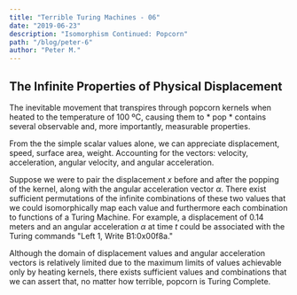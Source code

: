 ```yaml
---
title: "Terrible Turing Machines - 06"
date: "2019-06-23"
description: "Isomorphism Continued: Popcorn"
path: "/blog/peter-6"
author: "Peter M."
---
```

<style type='text/css'>
  a {
    border-bottom: 1px solid hsla(131, 75%, 40%, 0.8);
    color: black;
    text-decoration: none;
    -webkit-transition: background-color .25s;
    transition: background-color .25s;
  }
  a:hover {
    background-color: hsla(131, 75%, 40%, 0.8);

  }
</style>

## The Infinite Properties of Physical Displacement

The inevitable movement that transpires through popcorn kernels when heated to the temperature of 100 ºC, causing them to * pop * contains several observable and, more importantly, measurable properties.

From the the simple scalar values alone, we can appreciate displacement, speed, surface area, weight.  Accounting for the vectors: velocity, acceleration, angular velocity, and angular acceleration.  

Suppose we were to pair the displacement $x$ before and after the popping of the kernel, along with the angular acceleration vector $\alpha$.  There exist sufficient permutations of the infinite combinations of these two values that we could isomorphically map each value and furthermore each combination to functions of a Turing Machine.  For example, a displacement of 0.14 meters and an angular acceleration $\alpha$ at time $t$ could be associated with the Turing commands "Left 1, Write B1:0x00f8a."  


Although the domain of displacement values and angular acceleration vectors is relatively limited due to the maximum limits of values achievable only by heating kernels, there exists sufficient values and combinations that we can assert that, no matter how terrible, popcorn is Turing Complete.  
